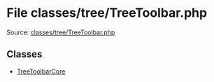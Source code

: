File classes/tree/TreeToolbar.php
=========
Source: [classes/tree/TreeToolbar.php](https://github.com/PrestaShop/PrestaShop/blob/1.6.1.1/classes/tree/TreeToolbar.php)


Classes
-------

* [TreeToolbarCore](class.TreeToolbarCore)

